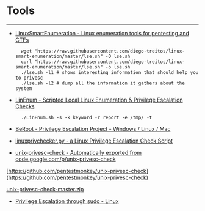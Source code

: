 # Tools

---

- [LinuxSmartEnumeration - Linux enumeration tools for pentesting and CTFs](https://github.com/diego-treitos/linux-smart-enumeration)

        wget "https://raw.githubusercontent.com/diego-treitos/linux-smart-enumeration/master/lse.sh" -O lse.sh
        curl "https://raw.githubusercontent.com/diego-treitos/linux-smart-enumeration/master/lse.sh" -o lse.sh
        ./lse.sh -l1 # shows interesting information that should help you to privesc
        ./lse.sh -l2 # dump all the information it gathers about the system

- [LinEnum - Scripted Local Linux Enumeration & Privilege Escalation Checks](https://github.com/rebootuser/LinEnum)

        ./LinEnum.sh -s -k keyword -r report -e /tmp/ -t

- [BeRoot - Privilege Escalation Project - Windows / Linux / Mac](https://github.com/AlessandroZ/BeRoot)
- [linuxprivchecker.py - a Linux Privilege Escalation Check Script](https://github.com/sleventyeleven/linuxprivchecker)
- [unix-privesc-check - Automatically exported from code.google.com/p/unix-privesc-check](https://github.com/pentestmonkey/unix-privesc-check)

[https://github.com/pentestmonkey/unix-privesc-check](https://github.com/pentestmonkey/unix-privesc-check)

[unix-privesc-check-master.zip](Tools/unix-privesc-check-master.zip)

- [Privilege Escalation through sudo - Linux](https://github.com/TH3xACE/SUDO_KILLER)